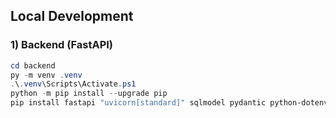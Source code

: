 ## Local Development

### 1) Backend (FastAPI)

```powershell
cd backend
py -m venv .venv
.\.venv\Scripts\Activate.ps1
python -m pip install --upgrade pip
pip install fastapi "uvicorn[standard]" sqlmodel pydantic python-dotenv openai==1.*